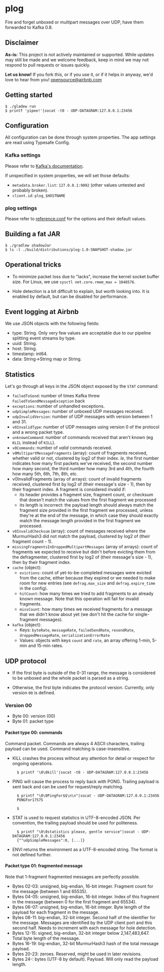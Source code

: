 # plog

Fire and forget unboxed or multipart messages over UDP, have them forwarded to Kafka 0.8.

## Disclaimer

**As-is:** This project is not actively maintained or supported.
While updates may still be made and we welcome feedback, keep in mind we may not respond to pull requests or issues quickly.

**Let us know!** If you fork this, or if you use it, or if it helps in anyway, we'd love to hear from you! opensource@airbnb.com

## Getting started

    $ ./gladew run
    $ printf 'yipee!'|socat -t0 - UDP-DATAGRAM:127.0.0.1:23456

## Configuration

All configuration can be done through system properties.
The app settings are read using Typesafe Config.

### Kafka settings

Please refer to [Kafka's documentation](http://kafka.apache.org/08/configuration.html).

If unspecified in system properties, we will set those defaults:
- `metadata.broker.list`: `127.0.0.1:9092` (other values untested and probably broken).
- `client.id`: `plog_$HOSTNAME`

### plog settings

Please refer to [reference.conf](src/main/resources/reference.conf) for the options and their default values.

## Building a fat JAR

    $ ./gradlew shadowJar
    $ ls -l ./build/distributions/plog-1.0-SNAPSHOT-shadow.jar

## Operational tricks

- To minimize packet loss due to "lacks", increase the kernel socket buffer size. For Linux, we use `sysctl net.core.rmem_max = 1048576`.

- Hole detection is a bit difficult to explain, but worth looking into.
  It is enabled by default, but can be disabled for performance.

## Event logging at Airbnb

We use JSON objects with the following fields:

- type: String. Only very few values are acceptable due to our pipeline splitting event streams by type.
- uuid: String.
- host: String.
- timestamp: int64.
- data: String→String map or String.

## Statistics

Let's go through all keys in the JSON object exposed by the `STAT` command:

- `failedToSend`: number of times Kafka threw `FailedToSendMessageException` back
- `exceptions`: number of unhandled exceptions.
- `udpSimpleMessages`: number of unboxed UDP messages received.
- `udpInvalidVersion`: number of UDP messages with version between 1 and 31.
- `v0InvalidType`: number of UDP messages using version 0 of the protocol and a wrong packet type.
- `unknownCommand`: number of commands received that aren't known (eg `KLIL` instead of `KILL`).
- `v0Commands`: number of *valid* commands received.
- `v0MultipartMessageFragments` (array): count of fragments received, whether valid or not,
  clustered by log2 of their index.
  *Ie*, the first number indicates how many first packets we've received,
  the second number how many second,
  the third number how many 3rd and 4th,
  the fourth how many 5th, 6th, 7th, 8th, etc.
- v0InvalidFragments (array of arrays): count of invalid fragments received,
  clustered first by log2 of (their message's size - 1), then by their fragment index.
  A fragment is considered invalid if:
  - its header provides a fragment size, fragment count, or checksum that doesn't match the values
    from the first fragment we processed
  - its length is incorrect: the payload length should always match the fragment size provided in
    the first fragment we processed, unless they're at the end of the message, in which case they
    should exactly match the message length provided in the first fragment we processed.
- `v0InvalidChecksum` (array): count of messages received where the MurmurHash3 did not match the
  payload, clustered by log2 of (their fragment count - 1).
- `missingFragmentsInDroppedMultipartMessages` (array of arrays): count of fragments we expected to
  receive but didn't before evicting them from the defragmenter,
  clustered first by log2 of (their message's size - 1), then by their fragment index.
- `cache` (object):
  - `evictions`: count of yet-to-be-completed messages were evicted from the cache,
    either because they expired or we needed to make room for new entries
    (see `defrag.max_size` and `defrag.expire_time` in the config).
  - `hitCount`: how many times we tried to add fragments to an already known message.
    Note that this operation will fail for invalid fragments.
  - `missCount`: how many times we received fragments for a message that we didn't know about yet
    (we don't hit the cache for single-fragment messages).
- `kafka` (object):
  - Keys: `byteRate`, `messageRate`, `failedSendRate`, `resendRate`, `droppedMessageRate`, `serializationErrorRate`
  - Values: objects with keys `count` and `rate`, an array offering 1-min, 5-min and 15-min rates.

## UDP protocol

- If the first byte is outside of the 0-31 range, the message is considered to be unboxed and the whole packet is parsed as a string.

- Otherwise, the first byte indicates the protocol version. Currently, only version `00` is defined.

### Version 00

- Byte 00: version (00)
- Byte 01: packet type


#### Packet type 00: commands

Command packet. Commands are always 4 ASCII characters, trailing payload can be used. Command matching is case-insensitive.

- KILL crashes the process without any attention for detail or respect for ongoing operations.

        $ printf '\0\0kill'|socat -t0 - UDP-DATAGRAM:127.0.0.1:23456

- PING will cause the process to reply back with PONG. Trailing payload is sent back and can be used for request/reply matching.

        $ printf "\0\0PingFor$$\n\n"|socat - UDP-DATAGRAM:127.0.0.1:23456
        PONGFor17575
        
        $

- STAT is used to request statistics in UTF-8-encoded JSON. Per convention, the trailing payload should be used for politeness.

        $ printf "\0\0statistics please, gentle service"|socat - UDP-DATAGRAM:127.0.0.1:23456
        {""udpSimpleMessages":0, [...]}

- ENVI returns the environment as a UTF-8-encoded string. The format is not defined further.

#### Packet type 01: fragmented message

Note that 1-fragment fragmented messages are perfectly possible.

- Bytes 02-03: unsigned, big-endian, 16-bit integer. Fragment count for the message (between 1 and 65535).
- Bytes 04-05: unsigned, big-endian, 16-bit integer. Index of this fragment in the message (between 0 for the first fragment and 65534).
- Bytes 06-07: unsigned, big-endian, 16-bit integer. Byte length of the payload for each fragment in the message.
- Bytes 08-11: big-endian, 32-bit integer. Second half of the identifier for the message.
               Messages are identified by the UDP client port and this second half.
               Needs to increment with each message for hole detection.
- Bytes 12-15: signed, big-endian, 32-bit integer below 2,147,483,647. Total byte length of the message.
- Bytes 16-19: big-endian, 32-bit MurmurHash3 hash of the total message payload.
- Bytes 20-23: zeroes. Reserved, might be used in later revisions.
- Bytes 24-: bytes (UTF-8 by default). Payload. Will only read the payload length.

